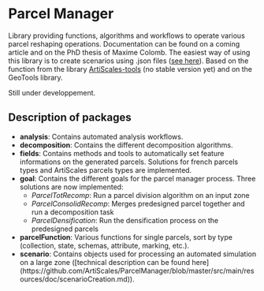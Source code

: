 # Parcel Manager

Library providing functions, algorithms and workflows to operate various parcel reshaping operations.
Documentation can be found on a coming article and on the PhD thesis of Maxime Colomb.
The easiest way of using this library is to create scenarios using .json files ([see here](https://github.com/ArtiScales/ParcelManager/blob/master/src/main/resources/doc/scenarioCreation.md)).
Based on the function from the library [ArtiScales-tools](https://github.com/ArtiScales/ArtiScales-tools) (no stable version yet) and on the GeoTools library.

Still under developpement.

## Description of packages

<ul>
<li><b>analysis</b>: Contains automated analysis workflows.</li>
<li><b>decomposition</b>: Contains the different decomposition algorithms.</li>
<li><b>fields</b>: Contains methods and tools to automatically set feature informations on the generated parcels. Solutions for french parcels types and ArtiScales parcels types are implemented.</li>
<li><b>goal</b>: Contains the different goals for the parcel manager process. Three solutions are now implemented: 
    <ul>
        <li><i>ParcelTotRecomp</i>: Run a parcel division algorithm on an input zone</li>
        <li><i>ParcelConsolidRecomp</i>: Merges predesigned parcel together and run a decomposition task</li>
        <li><i>ParcelDensification</i>: Run the densification process on the predesigned parcels</li>
    </ul>
</li>
<li><b>parcelFunction</b>: Various functions for single parcels, sort by type (collection, state, schemas, attribute, marking, etc.).</li>
<li><b>scenario</b>: Contains objects used for processing an automated simulation on a large zone ([technical description can be found here](https://github.com/ArtiScales/ParcelManager/blob/master/src/main/resources/doc/scenarioCreation.md)).</li>
</ul>
